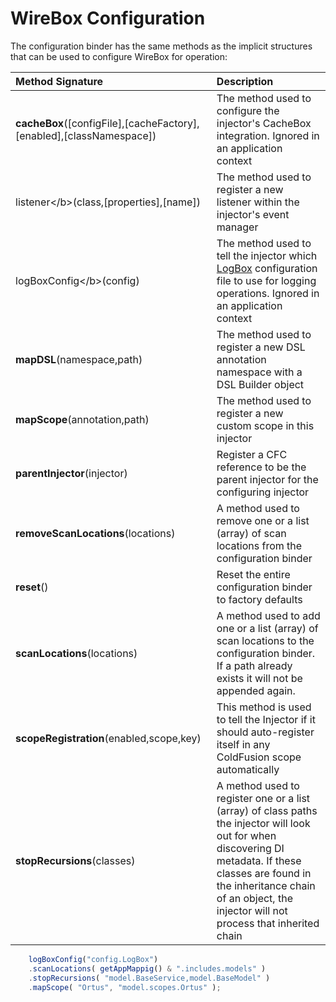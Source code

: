# WireBox Configuration

The configuration binder has the same methods as the implicit structures that can be used to configure WireBox for operation:

| Method Signature | Description |
| :--- | :--- |
| **cacheBox**\(\[configFile\],\[cacheFactory\],\[enabled\],\[classNamespace\]\) | The method used to configure the injector's CacheBox integration. Ignored in an application context |
| listener&lt;/b&gt;\(class,\[properties\],\[name\]\) | The method used to register a new listener within the injector's event manager |
| logBoxConfig&lt;/b&gt;\(config\) | The method used to tell the injector which [LogBox](https://github.com/ortus/wirebox-documentation/tree/b9a6ae3e91f7dcb74ec7e900e27243e19824cf27/mapping_dsl/wiki/LogBox.cfm) configuration file to use for logging operations. Ignored in an application context |
| **mapDSL**\(namespace,path\) | The method used to register a new DSL annotation namespace with a DSL Builder object |
| **mapScope**\(annotation,path\) | The method used to register a new custom scope in this injector |
| **parentInjector**\(injector\) | Register a CFC reference to be the parent injector for the configuring injector |
| **removeScanLocations**\(locations\) | A method used to remove one or a list \(array\) of scan locations from the configuration binder |
| **reset**\(\) | Reset the entire configuration binder to factory defaults |
| **scanLocations**\(locations\) | A method used to add one or a list \(array\) of scan locations to the configuration binder. If a path already exists it will not be appended again. |
| **scopeRegistration**\(enabled,scope,key\) | This method is used to tell the Injector if it should auto-register itself in any ColdFusion scope automatically |
| **stopRecursions**\(classes\) | A method used to register one or a list \(array\) of class paths the injector will look out for when discovering DI metadata. If these classes are found in the inheritance chain of an object, the injector will not process that inherited chain |

```javascript
    logBoxConfig("config.LogBox")
    .scanLocations( getAppMappig() & ".includes.models" )
    .stopRecursions( "model.BaseService,model.BaseModel" )
    .mapScope( "Ortus", "model.scopes.Ortus" );
```

